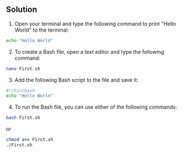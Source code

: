 ## Solution

1. Open your terminal and type the following command to print "Hello World" to the terminal:

```bash
echo "Hello World"
```

2. To create a Bash file, open a text editor and type the following command:

```bash
nano First.sh
```

3. Add the following Bash script to the file and save it:

```bash
#!/bin/bash
echo "Hello World"
```

4. To run the Bash file, you can use either of the following commands:

```bash
bash First.sh
```

or

```bash
chmod a+x First.sh
./First.sh
```
